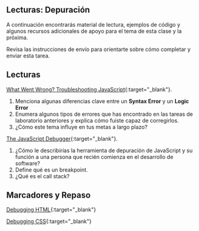 ﻿## Lecturas: Depuración

A continuación encontrarás material de lectura, ejemplos de código y algunos recursos adicionales de apoyo para el tema de esta clase y la próxima.

Revisa las instrucciones de envío para orientarte sobre cómo completar y enviar esta tarea.

## Lecturas

[What Went Wrong? Troubleshooting JavaScript](https://developer.mozilla.org/en-US/docs/Learn/JavaScript/First_steps/What_went_wrong){:target="_blank"}.

1. Menciona algunas diferencias clave entre un **Syntax Error** y un **Logic Error**
1. Enumera algunos tipos de errores que has encontrado en las tareas de laboratorio anteriores y explica cómo fuiste capaz de corregirlos.
1. ¿Cómo este tema influye en tus metas a largo plazo?

[The JavaScript Debugger](https://developer.mozilla.org/en-US/docs/Learn/Common_questions/What_are_browser_developer_tools#the_javascript_debugger){:target="_blank"}.

1. ¿Cómo le describirías la herramienta de depuración de JavaScript y su función a una persona que recién comienza en el desarrollo de software?
1. Define qué es un breakpoint.
1. ¿Qué es el call stack?

## Marcadores y Repaso

[Debugging HTML](https://developer.mozilla.org/en-US/docs/Learn/HTML/Introduction_to_HTML/Debugging_HTML){:target="_blank"}

[Debugging CSS](https://developer.mozilla.org/en-US/docs/Learn/CSS/Building_blocks/Debugging_CSS){:target="_blank"}

<!--
## Recursos adicionales

### Videos
 -->
